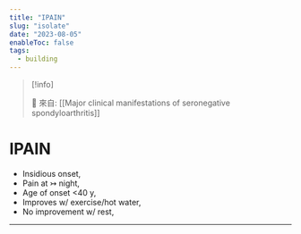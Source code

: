 ```yaml
---
title: "IPAIN"
slug: "isolate"
date: "2023-08-05"
enableToc: false
tags:
  - building
---
```


> [!info]
>
> 🌱 來自: [[Major clinical manifestations of seronegative spondyloarthritis]]

# IPAIN

- Insidious onset,
- Pain at ↣ night,
- Age of onset <40 y,
- Improves w/ exercise/hot water,
- No improvement w/ rest,

---

